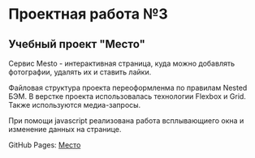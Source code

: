 # Проектная работа №3
## Учебный проект "Место"

Сервис Mesto - интерактивная страница, куда можно добавлять фотографии, удалять их и ставить лайки.

Файловая структура проекта переоформленма по правилам Nested БЭМ. В верстке проекта использовалась технологии Flexbox и Grid. Также используются медиа-запросы.

При помощи javascript реализована работа всплывающиего окна и изменение данных на странице. 

GitHub Pages: [Место](https://andkov440.github.io/mesto/)